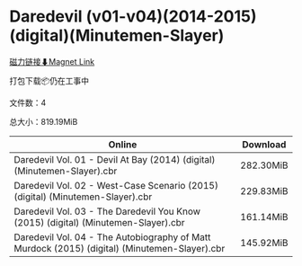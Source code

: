 # Daredevil (v01-v04)(2014-2015)(digital)(Minutemen-Slayer)

[磁力链接⬇Magnet Link](magnet:?xt=urn:btih:2259fc9833e7a55c0c7b86126821498f41f6a48e&dn=Daredevil%20%28v01-v04%29%282014-2015%29%28digital%29%28Minutemen-Slayer%29)

打包下载📦仍在工事中

文件数：4

总大小：819.19MiB

Online | Download
--- | ---
Daredevil Vol. 01 - Devil At Bay (2014) (digital) (Minutemen-Slayer).cbr | 282.30MiB
Daredevil Vol. 02 - West-Case Scenario (2015) (digital) (Minutemen-Slayer).cbr | 229.83MiB
Daredevil Vol. 03 - The Daredevil You Know (2015) (digital) (Minutemen-Slayer).cbr | 161.14MiB
Daredevil Vol. 04 - The Autobiography of Matt Murdock (2015) (digital) (Minutemen-Slayer).cbr | 145.92MiB